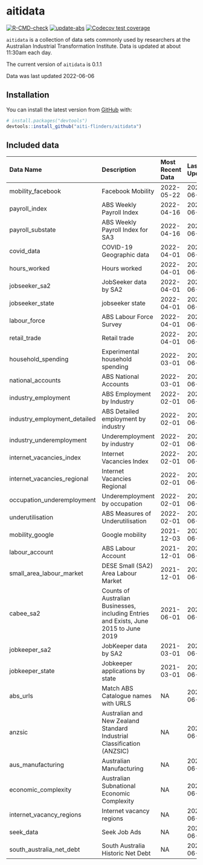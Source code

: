 
<!-- README.md is generated from README.Rmd. Please edit that file -->

# aitidata

<!-- badges: start -->

[![R-CMD-check](https://github.com/aiti-flinders/aitidata/actions/workflows/R-CMD-check.yaml/badge.svg?branch=data_prep)](https://github.com/aiti-flinders/aitidata/actions/workflows/R-CMD-check.yaml)
[![update-abs](https://github.com/aiti-flinders/aitidata/workflows/update-abs/badge.svg)](https://github.com/aiti-flinders/aitidata/actions)
[![Codecov test
coverage](https://codecov.io/gh/aiti-flinders/aitidata/branch/master/graph/badge.svg)](https://app.codecov.io/gh/aiti-flinders/aitidata?branch=master)
<!-- badges: end -->

`aitidata` is a collection of data sets commonly used by researchers at
the Australian Industrial Transformation Institute. Data is updated at
about 11:30am each day.

The current version of `aitidata` is 0.1.1

Data was last updated 2022-06-06

## Installation

You can install the latest version from [GitHub](https://github.com/)
with:

``` r
# install.packages("devtools")
devtools::install_github("aiti-flinders/aitidata")
```

## Included data

| Data Name                      | Description                                                                           | Most Recent Data | Last Updated |
| :----------------------------- | :------------------------------------------------------------------------------------ | :--------------- | :----------- |
| mobility\_facebook             | Facebook Mobility                                                                     | 2022-05-22       | 2022-06-06   |
| payroll\_index                 | ABS Weekly Payroll Index                                                              | 2022-04-16       | 2022-06-06   |
| payroll\_substate              | ABS Weekly Payroll Index for SA3                                                      | 2022-04-16       | 2022-06-06   |
| covid\_data                    | COVID-19 Geographic data                                                              | 2022-04-01       | 2022-06-06   |
| hours\_worked                  | Hours worked                                                                          | 2022-04-01       | 2022-06-06   |
| jobseeker\_sa2                 | JobSeeker data by SA2                                                                 | 2022-04-01       | 2022-06-06   |
| jobseeker\_state               | jobseeker state                                                                       | 2022-04-01       | 2022-06-06   |
| labour\_force                  | ABS Labour Force Survey                                                               | 2022-04-01       | 2022-06-06   |
| retail\_trade                  | Retail trade                                                                          | 2022-04-01       | 2022-06-06   |
| household\_spending            | Experimental household spending                                                       | 2022-03-01       | 2022-06-06   |
| national\_accounts             | ABS National Accounts                                                                 | 2022-03-01       | 2022-06-06   |
| industry\_employment           | ABS Employment by Industry                                                            | 2022-02-01       | 2022-06-06   |
| industry\_employment\_detailed | ABS Detailed employment by industry                                                   | 2022-02-01       | 2022-06-06   |
| industry\_underemployment      | Underemployment by industry                                                           | 2022-02-01       | 2022-06-06   |
| internet\_vacancies\_index     | Internet Vacancies Index                                                              | 2022-02-01       | 2022-06-06   |
| internet\_vacancies\_regional  | Internet Vacancies Regional                                                           | 2022-02-01       | 2022-06-06   |
| occupation\_underemployment    | Underemployment by occupation                                                         | 2022-02-01       | 2022-06-06   |
| underutilisation               | ABS Measures of Underutilisation                                                      | 2022-02-01       | 2022-06-06   |
| mobility\_google               | Google mobility                                                                       | 2021-12-03       | 2022-06-06   |
| labour\_account                | ABS Labour Account                                                                    | 2021-12-01       | 2022-06-06   |
| small\_area\_labour\_market    | DESE Small (SA2) Area Labour Market                                                   | 2021-12-01       | 2022-06-06   |
| cabee\_sa2                     | Counts of Australian Businesses, including Entries and Exists, June 2015 to June 2019 | 2021-06-01       | 2022-06-06   |
| jobkeeper\_sa2                 | JobKeeper data by SA2                                                                 | 2021-03-01       | 2022-06-06   |
| jobkeeper\_state               | Jobkeeper applications by state                                                       | 2021-03-01       | 2022-06-06   |
| abs\_urls                      | Match ABS Catalogue names with URLS                                                   | NA               | 2022-06-06   |
| anzsic                         | Australian and New Zealand Standard Industrial Classification (ANZSIC)                | NA               | 2022-06-06   |
| aus\_manufacturing             | Australian Manufacturing                                                              | NA               | 2022-06-06   |
| economic\_complexity           | Australian Subnational Economic Complexity                                            | NA               | 2022-06-06   |
| internet\_vacancy\_regions     | Internet vacancy regions                                                              | NA               | 2022-06-06   |
| seek\_data                     | Seek Job Ads                                                                          | NA               | 2022-06-06   |
| south\_australia\_net\_debt    | South Australia Historic Net Debt                                                     | NA               | 2022-06-06   |
